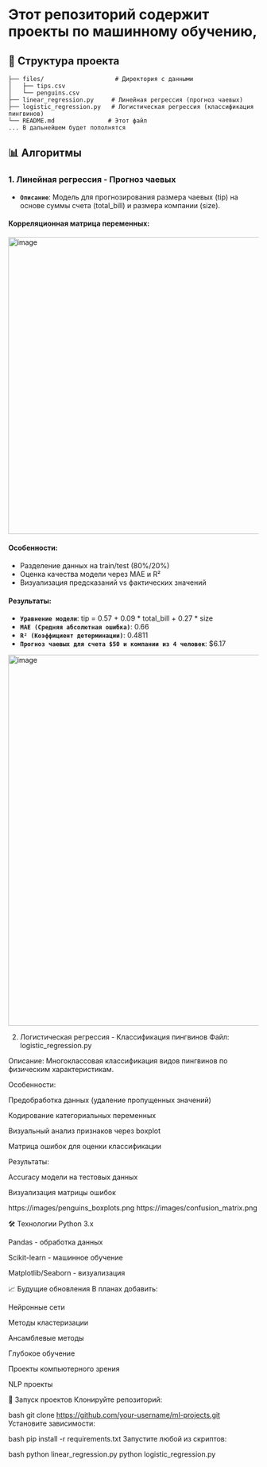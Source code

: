 # Этот репозиторий содержит проекты по машинному обучению,

## 📁 Структура проекта
```text
├── files/                    # Директория с данными
│   ├── tips.csv             
│   └── penguins.csv         
├── linear_regression.py     # Линейная регрессия (прогноз чаевых)
├── logistic_regression.py   # Логистическая регрессия (классификация пингвинов)
└── README.md               # Этот файл
... В дальнейшем будет пополнятся 
```
## 📊 Алгоритмы 
### 1. Линейная регрессия - Прогноз чаевых
- **`Описание`**: Модель для прогнозирования размера чаевых (tip) на основе суммы счета (total_bill) и размера компании (size).

#### Корреляционная матрица переменных:
<img width="793" height="598" alt="image" src="https://github.com/user-attachments/assets/1ab1bdbc-2b0c-401f-92f9-0db37e10a36b" />

#### Особенности:
- Разделение данных на train/test (80%/20%)
- Оценка качества модели через MAE и R²
- Визуализация предсказаний vs фактических значений

#### Результаты:

- **`Уравнение модели`**: tip = 0.57 + 0.09 * total_bill + 0.27 * size
- **`MAE (Средняя абсолютная ошибка)`**: 0.66
- **`R² (Коэффициент детерминации)`**: 0.4811
- **`Прогноз чаевых для счета $50 и компании из 4 человек`**: $6.17

<img width="1246" height="747" alt="image" src="https://github.com/user-attachments/assets/3e6d80be-70eb-4716-80bd-f403865cf94d" />

2. Логистическая регрессия - Классификация пингвинов
Файл: logistic_regression.py

Описание: Многоклассовая классификация видов пингвинов по физическим характеристикам.

Особенности:

Предобработка данных (удаление пропущенных значений)

Кодирование категориальных переменных

Визуальный анализ признаков через boxplot

Матрица ошибок для оценки классификации

Результаты:

Accuracy модели на тестовых данных

Визуализация матрицы ошибок

https://images/penguins_boxplots.png
https://images/confusion_matrix.png

🛠️ Технологии
Python 3.x

Pandas - обработка данных

Scikit-learn - машинное обучение

Matplotlib/Seaborn - визуализация

📈 Будущие обновления
В планах добавить:

Нейронные сети

Методы кластеризации

Ансамблевые методы

Глубокое обучение

Проекты компьютерного зрения

NLP проекты

🚀 Запуск проектов
Клонируйте репозиторий:

bash
git clone https://github.com/your-username/ml-projects.git
Установите зависимости:

bash
pip install -r requirements.txt
Запустите любой из скриптов:

bash
python linear_regression.py
python logistic_regression.py
